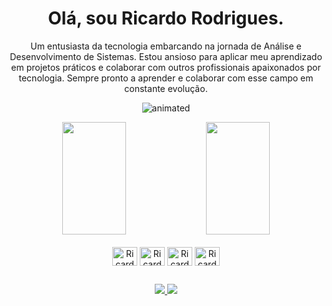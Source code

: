 <div align="center">
<h1>Olá, sou Ricardo Rodrigues.</h1>
</div>

<p align="center">
Um entusiasta da tecnologia embarcando na jornada de Análise e Desenvolvimento de Sistemas. Estou ansioso para aplicar meu aprendizado em projetos práticos e colaborar com outros profissionais apaixonados por tecnologia. Sempre pronto a aprender e colaborar com esse campo em constante evolução.
</p>

<p align="center">
  <img src="https://media.tenor.com/3bTxZ4HdrysAAAAC/pixels-neon.gif" alt="animated" />
</p>

<div align="center">
<img height="180cm" width="45%" src="https://github-readme-stats.vercel.app/api?username=RicardoRodrigues89&show_icons=true&theme=dark&include_all_commits=true&count"/>
<img height="180cm" width="45%" src="https://github-readme-stats.vercel.app/api/top-langs/?username=RicardoRodrigues89&layout=compact&langs_count=16&theme=dark"/>
</div>

<div style="display: inline_block" align="center"><br>
<img align="center" alt=Ricardo-CSS" height="30" width="40" src="https://cdn.jsdelivr.net/gh/devicons/devicon/icons/css3/css3-original.svg" />
<img align="center" alt=Ricardo-HTML" height="30" width="40" src="https://cdn.jsdelivr.net/gh/devicons/devicon/icons/html5/html5-original.svg" />
<img align="center" alt=Ricardo-JS" height="30" width="40" src="https://cdn.jsdelivr.net/gh/devicons/devicon/icons/javascript/javascript-original.svg" />
<img align="center" alt=Ricardo-BS" height="30" width="40" src="https://cdn.jsdelivr.net/gh/devicons/devicon/icons/bootstrap/bootstrap-original.svg" />
</div>

##



<div align="center">
<a href="https://www.instagram.com/saga_leonne" target="_blank"><img src="https://img.shields.io/badge/Instagram-E4405F?style=for-the-badge&logo=instagram&logoColor=white" />
<a href="https://www.linkedin.com/in/ricardo-rodrigues-7a6199284" target="_blank"><img src="https://img.shields.io/badge/LinkedIn-0077B5?style=for-the-badge&logo=linkedin&logoColor=white" />
</div>
  


